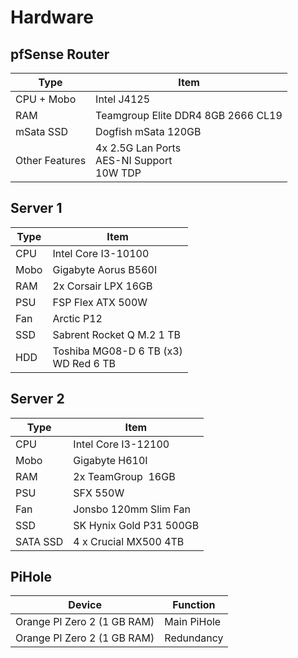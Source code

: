 # Hardware

## pfSense Router

| Type | Item |
| --- | --- |
| CPU + Mobo | Intel J4125 |
| RAM | Teamgroup Elite DDR4 8GB 2666 CL19 |
| mSata SSD | Dogfish mSata 120GB |
| Other Features | 4x 2.5G Lan Ports<br>AES-NI Support<br>10W TDP |

## Server 1

| Type | Item |
| --- | --- |
| CPU | Intel Core I3-10100 |
| Mobo | Gigabyte Aorus B560I |
| RAM | 2x Corsair LPX 16GB |
| PSU | FSP Flex ATX 500W |
| Fan | Arctic P12 |
| SSD | Sabrent Rocket Q M.2 1 TB |
| HDD | Toshiba MG08-D 6 TB (x3)<br>WD Red 6 TB |

## Server 2

| Type | Item |
| --- | --- |
| CPU | Intel Core I3-12100 |
| Mobo | Gigabyte H610I |
| RAM | 2x TeamGroup  16GB |
| PSU | SFX 550W |
| Fan | Jonsbo 120mm Slim Fan |
| SSD | SK Hynix Gold P31 500GB |
| SATA SSD | 4 x Crucial MX500 4TB |

## PiHole

| Device | Function |
| --- | --- |
| Orange PI Zero 2 (1 GB RAM) | Main PiHole |
| Orange PI Zero 2 (1 GB RAM) | Redundancy |